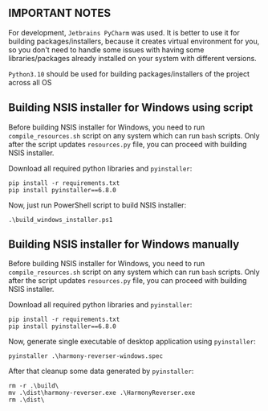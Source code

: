 <h2> IMPORTANT NOTES </h2>

For development, `Jetbrains PyCharm` was used. It is better to use it for building packages/installers, because it creates virtual environment for you, so you don't need to handle some issues with having some libraries/packages already installed on your system with different versions.

`Python3.10` should be used for building packages/installers of the project across all OS 


<h2> Building NSIS installer for Windows using script </h2>

Before building NSIS installer for Windows, you need to run `compile_resources.sh` script on any system which can run `bash` scripts. Only after the script updates `resources.py` file, you can proceed with building NSIS installer.

Download all required python libraries and `pyinstaller`:

```
pip install -r requirements.txt
pip install pyinstaller==6.8.0
```

Now, just run PowerShell script to build NSIS installer:

```
.\build_windows_installer.ps1
```


<h2> Building NSIS installer for Windows manually </h2>

Before building NSIS installer for Windows, you need to run `compile_resources.sh` script on any system which can run `bash` scripts. Only after the script updates `resources.py` file, you can proceed with building NSIS installer.

Download all required python libraries and `pyinstaller`:

```
pip install -r requirements.txt
pip install pyinstaller==6.8.0
```

Now, generate single executable of desktop application using `pyinstaller`:

```
pyinstaller .\harmony-reverser-windows.spec
```

After that cleanup some data generated by `pyinstaller`: 

```
rm -r .\build\
mv .\dist\harmony-reverser.exe .\HarmonyReverser.exe
rm .\dist\
```
